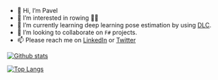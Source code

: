 - 👋 Hi, I’m Pavel
- 👀 I’m interested in rowing 🚣‍♀️
- 🌱 I’m currently learning deep learning pose estimation by using [DLC](http://www.mackenziemathislab.org/deeplabcut).
- 💞️ I’m looking to collaborate on `F#` projects.
- 📫 Please reach me on [LinkedIn](https://www.linkedin.com/in/poborin/) or [Twitter](https://twitter.com/POborin)

[![Github stats](https://github-readme-stats.vercel.app/api?username=poborin&show_icons=true&theme=default&count_private=true)](https://github.com/anuraghazra/github-readme-stats)

[![Top Langs](https://github-readme-stats.vercel.app/api/top-langs/?username=poborin&theme=default&count_private=true)](https://github.com/anuraghazra/github-readme-stats)
